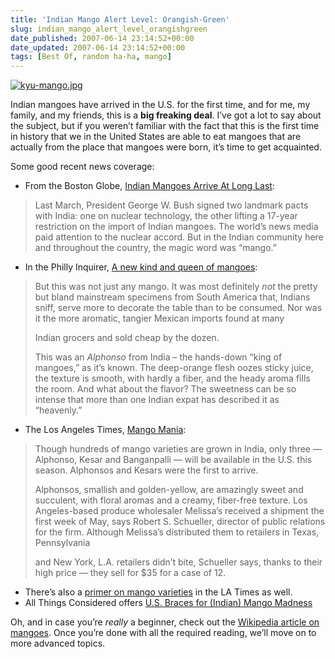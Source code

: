 ```yaml
---
title: 'Indian Mango Alert Level: Orangish-Green'
slug: indian_mango_alert_level_orangishgreen
date_published: 2007-06-14 23:14:52+00:00
date_updated: 2007-06-14 23:14:52+00:00
tags: [Best Of, random ha-ha, mango]
---
```

[![kyu-mango.jpg](https://cdn.glitch.global/034ff067-8128-4744-8807-d19cee4142e7/kyu-mango.jpg?v=1714969461111)](http://www.flickr.com/photos/kathryn/536844897/)

Indian mangoes have arrived in the U.S. for the first time, and for me, my family, and my friends, this is a **big freaking deal**. I’ve got a lot to say about the subject, but if you weren’t familiar with the fact that this is the first time in history that we in the United States are able to eat mangoes that are actually from the place that mangoes were born, it’s time to get acquainted.

Some good recent news coverage:

- From the Boston Globe, [Indian Mangoes Arrive At Long Last](http://www.boston.com/news/local/articles/2007/06/07/indian_mangoes_arrive_at_long_last/):

> Last March, President George W. Bush signed two landmark pacts with India: one on nuclear technology, the other lifting a 17-year restriction on the import of Indian mangoes. The world’s news media paid attention to the nuclear accord. But in the Indian community here and throughout the country, the magic word was “mango.”

- In the Philly Inquirer, [A new kind and queen of mangoes](http://www.philly.com/inquirer/food/20070531_A_new_king_and_queen__Alphonso_and_Kesar.html):

> But this was not just any mango. It was most definitely *not* the pretty but bland mainstream specimens from South America that, Indians sniff, serve more to decorate the table than to be consumed. Nor was it the more aromatic, tangier Mexican imports found at many
> 
> Indian grocers and sold cheap by the dozen.
> 
> This was an *Alphonso* from India – the hands-down “king of mangoes,” as it’s known. The deep-orange flesh oozes sticky juice, the texture is smooth, with hardly a fiber, and the heady aroma fills the room. And what about the flavor? The sweetness can be so intense that more than one Indian expat has described it as “heavenly.”

- The Los Angeles Times, [Mango Mania](http://www.latimes.com/features/food/la-fo-mango6jun06,1,4686502.story?coll=la-headlines-food):

> Though hundreds of mango varieties are grown in India, only three — Alphonso, Kesar and Banganpalli — will be available in the U.S. this season. Alphonsos and Kesars were the first to arrive.
> 
> Alphonsos, smallish and golden-yellow, are amazingly sweet and succulent, with floral aromas and a creamy, fiber-free texture. Los Angeles-based produce wholesaler Melissa’s received a shipment the first week of May, says Robert S. Schueller, director of public relations for the firm. Although Melissa’s distributed them to retailers in Texas, Pennsylvania
> 
> and New York, L.A. retailers didn’t bite, Schueller says, thanks to their high price — they sell for $35 for a case of 12.

- There’s also a [primer on mango varieties](http://www.latimes.com/features/food/la-fo-mangobox6jun06,1,7030976.story?coll=la-headlines-food) in the LA Times as well.
- All Things Considered offers [U.S. Braces for (Indian) Mango Madness](http://www.npr.org/templates/story/story.php?storyId=10057780)

Oh, and in case you’re *really* a beginner, check out the [Wikipedia article on mangoes](http://en.wikipedia.org/wiki/Mango). Once you’re done with all the required reading, we’ll move on to more advanced topics.
